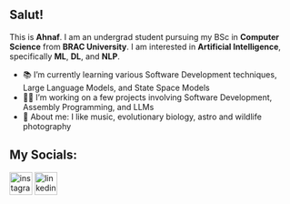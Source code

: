 ## Salut!

This is **Ahnaf**. I am an undergrad student pursuing my BSc in **Computer Science** from **BRAC University**. I am interested in **Artificial Intelligence**, specifically **ML**, **DL**, and 
**NLP**.

- 📚 I’m currently learning various Software Development techniques, Large Language Models, and State Space Models
- 👨‍💻 I’m working on a few projects involving Software Development, Assembly Programming, and LLMs
- 🌟 About me: I like music, evolutionary biology, astro and wildlife photography
<!--- 
- 💞️ I’m looking to collaborate on ...
- 📫 How to reach me ...
- 😄 Pronouns: ...


<!---
Ahnaf-kf/Ahnaf-kf is a ✨ special ✨ repository because its `README.md` (this file) appears on your GitHub profile.
You can click the Preview link to take a look at your changes.
--->

## My Socials:
[<img src='https://upload.wikimedia.org/wikipedia/commons/e/e7/Instagram_logo_2016.svg' alt='instagram' height='40'>](https://www.instagram.com/ahnaf___akif/) [<img src='https://upload.wikimedia.org/wikipedia/commons/8/81/LinkedIn_icon.svg' alt='linkedin' height='40'>](https://www.linkedin.com/in/ahnaf-kf/)
<!---
## Languages:
<b>🗣 Spoken:</b>
- 🇧🇩 Bengali - Native
- 🇬🇧 English - Professional
- 🇫🇷 French - Beginner
<b>#️⃣ Tech:</b>
